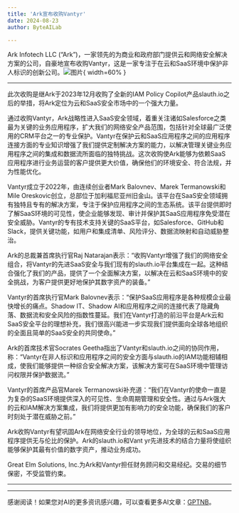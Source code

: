 ```yaml
---
title: 'Ark宣布收购Vantyr'
date: 2024-08-23
author: ByteAILab

---
```


Ark Infotech LLC (“Ark”)，一家领先的为商业和政府部门提供云和网络安全解决方案的公司，自豪地宣布收购Vantyr，这是一家专注于在云和SaaS环境中保护非人标识的创新公司。![图片](https://ai-techpark.com/wp-content/uploads/2024/08/Ark-a-960x540.jpg){ width=60% }

---
此次收购是继Ark于2023年12月收购了全新的IAM Policy Copilot产品slauth.io之后的举措，将Ark定位为云和SaaS安全市场中的一个强大力量。

通过收购Vantyr，Ark战略性进入SaaS安全领域，着重关注诸如Salesforce之类最为关键的业务应用程序，扩大我们的网络安全产品范围，包括针对全球最广泛使用的CRM平台之一的专业保护。Vantyr在保护云和SaaS应用程序之间的应用程序连接方面的专业知识增强了我们提供定制解决方案的能力，以解决管理关键业务应用程序之间的集成和数据流所面临的独特挑战。这次收购使Ark能够为依赖SaaS应用程序进行业务运营的客户提供更大价值，确保他们的环境安全、符合法规，并为性能优化。

Vantyr成立于2022年，由连续创业者Mark Balovnev、Marek Termanowski和Mile Oreskovic创立，总部位于加利福尼亚州旧金山。该平台在SaaS安全领域拥有独特且专有的解决方案，专注于保护应用程序之间的生态系统。该平台提供即时了解SaaS环境的可见性，使企业能够发现、审计并保护其SaaS应用程序免受潜在安全威胁。Vantyr的专有技术支持关键的SaaS平台，如Salesforce、GitHub和Slack，提供关键功能，如用户和集成清单、风险评分、数据流映射和自动威胁整治。

Ark的总裁兼首席执行官Raj Natarajan表示：“收购Vantyr增强了我们的网络安全组合，将Vantyr的先进SaaS安全与我们现有的slauth.io平台集成在一起。这种结合强化了我们的产品，提供了一个全面解决方案，以解决在云和SaaS环境中的安全挑战，为客户提供更好地保护其数字资产的装备。”

Vantyr的首席执行官Mark Balovnev表示：“保护SaaS应用程序是各种规模企业最快增长的痛点。Shadow IT、Shadow AI和应用程序之间的连接代表了隐藏角落、数据流和安全风险的指数性蔓延。我们在Vantyr打造的前沿平台是Ark云和SaaS安全平台的理想补充，我们很高兴能进一步实现我们提供面向全球各地组织的全面且简单的SaaS安全的共同使命。”

Ark的首席技术官Socrates Geetha指出了Vantyr和slauth.io之间的协同作用，称：“Vantyr在非人标识和应用程序之间的安全方面与slauth.io的IAM功能相辅相成，使我们能够提供一种综合安全解决方案，该解决方案可在SaaS环境中管理访问权限并保护数据流。”

Vantyr的首席产品官Marek Termanowski补充道：“我们在Vantyr的使命一直是为复杂的SaaS环境提供深入的可见性、生命周期管理和安全性。通过与Ark强大的云和IAM解决方案集成，我们将提供更加有影响力的安全功能，确保我们的客户时刻处于潜在威胁之前。”

Ark收购Vantyr有望巩固Ark在网络安全行业的领导地位，为全球的云和SaaS应用程序提供无与伦比的保护。Ark的slauth.io和Vant yr先进技术的结合力量将使组织能够保护其最有价值的数字资产，推动业务成功。

Great Elm Solutions, Inc.为Ark和Vantyr担任财务顾问和交易经纪。交易的细节保密，不受监管约束。


---
---
感谢阅读！如果您对AI的更多资讯感兴趣，可以查看更多AI文章：[GPTNB](https://gptnb.com)。